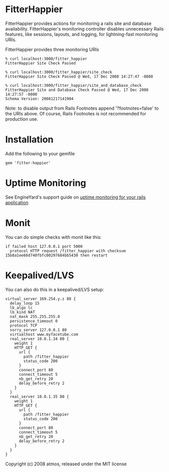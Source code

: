 FitterHappier
=============

FitterHappier provides actions for monitoring a rails site and database availability. FitterHappier's monitoring controller disables unnecessary Rails features, like sessions, layouts, and logging, for lightning-fast monitoring URIs.  

FitterHappier provides three monitoring URIs 

    % curl localhost:3000/fitter_happier
    FitterHappier Site Check Passed

    % curl localhost:3000/fitter_happier/site_check
    FitterHappier Site Check Passed @ Wed, 17 Dec 2008 14:27:47 -0800

    % curl localhost:3000/fitter_happier/site_and_database_check
    FitterHappier Site and Database Check Passed @ Wed, 17 Dec 2008 14:27:57 -0800
    Schema Version: 20081217141904

Note: to disable output from Rails Footnotes append '?footnotes=false' to the URIs above. Of course, Rails Footnotes is not recommended for production use.

Installation
============
Add the following to your gemfile

    gem 'fitter-happier'

Uptime Monitoring
=================

See EngineYard's support guide on [uptime monitoring for your rails application](http://www.engineyard.com/support/guides/uptime_monitoring_for_your_rails_application)

Monit
=====

You can do simple checks with monit like this:

    if failed host 127.0.0.1 port 5000
      protocol HTTP request /fitter_happier with checksum 15b8a1ee66d740fbfc00297684bb5430 then restart

Keepalived/LVS
==============

You can also do this in a keepalived/LVS setup:

    virtual_server 169.254.y.z 80 {
      delay_loop 15
      lb_algo lc
      lb_kind NAT
      nat_mask 255.255.255.0
      persistence_timeout 0
      protocol TCP
      sorry_server 127.0.0.1 80
      virtualhost www.myfacetube.com
      real_server 10.0.1.34 80 {
        weight 1
        HTTP_GET {
          url {
            path /fitter_happier
            status_code 200
          }
          connect_port 80
          connect_timeout 5
          nb_get_retry 20
          delay_before_retry 2
        }
      }
      real_server 10.0.1.35 80 {
        weight 1
        HTTP_GET {
          url {
            path /fitter_happier
            status_code 200
          }
          connect_port 80
          connect_timeout 5
          nb_get_retry 20
          delay_before_retry 2
        }
      }
    }

Copyright (c) 2008 atmos, released under the MIT license
